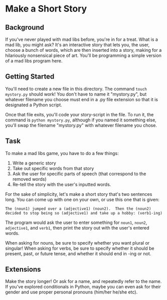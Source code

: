 
# Make a Short Story

## Background

If you've never played with mad libs before, you're in for a treat.  What is a mad lib, you might ask?  It's an interactive story that lets you, the user, choose a bunch of words, which are then inserted into a story, making for a hilariously nonsensical piece of art.  You'll be programming a simple version of a mad libs program here.

## Getting Started

You'll need to create a new file in this directory. The command `touch mystory.py` should work! You don't have to name it "mystory.py", but whatever filename you choose must end in a .py file extension so that it is designated a Python script.

Once that file exits, you'll code your story-script in the file. To run it, the command is `python mystory.py`, although if you named it something else, you'll swap the filename "mystory.py" with whatever filename you chose.

## Task

To make a mad libs game, you have to do a few things:
1. Write a generic story
2. Take out specific words from that story
3. Ask the user for specific parts of speech (that correspond to the removed words)
4. Re-tell the story with the user's inputted words.

For the sake of simplicity, let's make a short story that's two sentences long.  You can come up with one on your own, or use this one that is given:

```
The (noun1) jumped over a (adjective1) (noun2).  Then the (noun2) decided to stop being so (adjective1) and take up a hobby: (verb1-ing)
```

The program would ask the user to enter something for `noun1`, `noun2`, `adjective1`, and `verb1`, then print the story out with the user's entered words.

When asking for nouns, be sure to specify whether you want plural or singular!  When asking for verbs, be sure to specify whether it should be present, past, or future tense, and whether it should end in -ing or not.


## Extensions

Make the story longer!  Or ask for a name, and repeatedly refer to the name.  If you've explored conditionals in Python, maybe you can even ask for their gender and use proper personal pronouns (him/her he/she etc).
